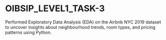 # OIBSIP_LEVEL1_TASK-3
Performed Exploratory Data Analysis (EDA) on the Airbnb NYC 2019 dataset to uncover insights about neighbourhood trends, room types, and pricing patterns using Python.
